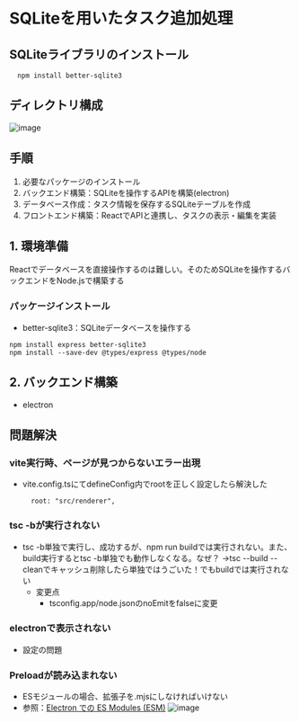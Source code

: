 # SQLiteを用いたタスク追加処理
## SQLiteライブラリのインストール
```
  npm install better-sqlite3
```

## ディレクトリ構成
![image](http://ghe.nanao.co.jp/storage/user/287/files/ec8bf42f-9cb0-4640-9ec0-9725a58760c0)

## 手順
1. 必要なパッケージのインストール
2. バックエンド構築：SQLiteを操作するAPIを構築(electron)
3. データベース作成：タスク情報を保存するSQLiteテーブルを作成
4. フロントエンド構築：ReactでAPIと連携し、タスクの表示・編集を実装


## 1. 環境準備
Reactでデータベースを直接操作するのは難しい。そのためSQLiteを操作するバックエンドをNode.jsで構築する
### パッケージインストール
- better-sqlite3：SQLiteデータベースを操作する

```
npm install express better-sqlite3
npm install --save-dev @types/express @types/node
```

## 2. バックエンド構築
- electron


## 問題解決
### vite実行時、ページが見つからないエラー出現
- vite.config.tsにてdefineConfig内でrootを正しく設定したら解決した
  ```
    root: "src/renderer",
  ```
  
### tsc -bが実行されない
- tsc -b単独で実行し、成功するが、npm run buildでは実行されない。また、build実行するとtsc -b単独でも動作しなくなる。なぜ？
→tsc --build --cleanでキャッシュ削除したら単独ではうごいた！でもbuildでは実行されない
  - 変更点
    - tsconfig.app/node.jsonのnoEmitをfalseに変更

### electronで表示されない
- 設定の問題

### Preloadが読み込まれない
- ESモジュールの場合、拡張子を.mjsにしなければいけない
- 参照：[Electron での ES Modules (ESM)](https://www.electronjs.org/ja/docs/latest/tutorial/esm#:~:text=%E3%83%AC%E3%83%B3%E3%83%80%E3%83%A9%E3%83%BC%E3%81%AE%E3%83%97%E3%83%AA%E3%83%AD%E3%83%BC%E3%83%89%E3%82%B9%E3%82%AF%E3%83%AA%E3%83%97%E3%83%88%E3%81%AF%E3%80%81%20%E5%88%A9%E7%94%A8%E3%81%A7%E3%81%8D%E3%82%8C%E3%81%B0%20Node.js%20%E3%81%AE%20ESM%20%E3%83%AD%E3%83%BC%E3%83%80%E3%83%BC%E3%82%92%E4%BD%BF%E7%94%A8%E3%81%97%E3%81%BE%E3%81%99%E3%80%82%20ESM%20%E3%81%8C%E5%88%A9%E7%94%A8%E3%81%A7%E3%81%8D%E3%82%8B%E3%81%8B%E3%81%A9%E3%81%86%E3%81%8B%E3%81%AF%E3%80%81%E3%83%AC%E3%83%B3%E3%83%80%E3%83%A9%E3%83%BC%E3%81%AE,contextIsolation%20%E3%81%AE%E8%A8%AD%E5%AE%9A%E5%80%A4%E3%81%AB%E3%82%88%E3%81%A3%E3%81%A6%E6%B1%BA%E3%81%BE%E3%82%8A%E3%81%BE%E3%81%99%E3%80%82%20%E3%81%BE%E3%81%9F%E3%80%81ESM%20%E8%AA%AD%E3%81%BF%E8%BE%BC%E3%81%BF%E3%81%AE%E9%9D%9E%E5%90%8C%E6%9C%9F%E7%9A%84%E3%81%AA%E6%80%A7%E8%B3%AA%E3%81%AB%E8%B5%B7%E5%9B%A0%E3%81%99%E3%82%8B%E3%81%9D%E3%81%AE%E4%BB%96%E3%81%AE%E6%B3%A8%E6%84%8F%E4%BA%8B%E9%A0%85%E3%81%8C%E3%81%84%E3%81%8F%E3%81%A4%E3%81%8B%E3%81%82%E3%82%8A%E3%81%BE%E3%81%99%E3%80%82%20ESM%20%E3%81%AE%E3%83%97%E3%83%AA%E3%83%AD%E3%83%BC%E3%83%89%E3%82%B9%E3%82%AF%E3%83%AA%E3%83%97%E3%83%88%E3%81%AF%E6%8B%A1%E5%BC%B5%E5%AD%90%E3%81%8C%20.mjs%20%E3%81%A7%E3%81%AA%E3%81%91%E3%82%8C%E3%81%B0%E3%81%AA%E3%82%8A%E3%81%BE%E3%81%9B%E3%82%93)
![image](http://ghe.nanao.co.jp/storage/user/287/files/a4025192-2c40-4d25-a4bc-fe6a7e02d189)


